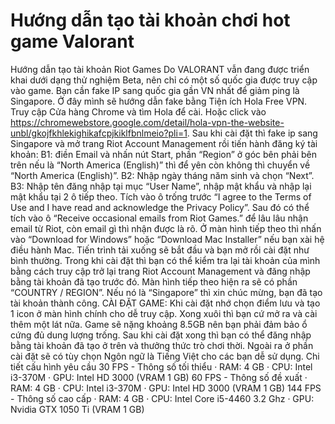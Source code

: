 # Hướng dẫn tạo tài khoản chơi hot game Valorant
Hướng dẫn tạo tài khoản Riot Games
Do VALORANT vẫn đang được triển khai dưới dạng thử nghiệm Beta, nên chỉ có một số quốc gia được truy cập vào game. Bạn cần fake IP sang quốc gia gần VN nhất để giảm ping là Singapore. Ở đây mình sẽ hướng dẫn fake bằng Tiện ích Hola Free VPN.
Truy cập Cửa hàng Chrome và tìm Hola để cài. Hoặc click vào https://chromewebstore.google.com/detail/hola-vpn-the-website-unbl/gkojfkhlekighikafcpjkiklfbnlmeio?pli=1.
Sau khi cài đặt thì fake ip sang Singapore và mở trang Riot Account Management rồi tiến hành đăng ký tài khoản:
B1: điền Email và nhấn nút Start, phần “Region” ở góc bên phải bên trên nếu là “North America (English)” thì để yên còn không thì chuyển về “North America (English)”.
B2: Nhập ngày tháng năm sinh và chọn “Next”.
B3: Nhập tên đăng nhập tại mục “User Name”, nhập mật khẩu và nhập lại mật khẩu tại 2 ô tiếp theo. Tích vào ô trống trước “I agree to the Terms of Use and I have read and acknowledge the Privacy Policy”. Sau đó có thể tích vào ô “Receive occasional emails from Riot Games.” để lâu lâu nhận email từ Riot, còn email gì thì nhận được là rõ.
Ở màn hình tiếp theo thì nhấn vào “Download for Windows” hoặc “Download Mac Installer” nếu bạn xài hệ điều hành Mac.
Tiến trình tải xuống sẽ bắt đầu và bạn mở rồi cài đặt như bình thường.
Trong khi cài đặt thì bạn có thể kiểm tra lại tài khoản của mình bằng cách truy cập trở lại trang Riot Account Management và đăng nhập bằng tài khoản đã tạo trước đó. Màn hình tiếp theo hiện ra sẽ có phần “COUNTRY / REGION”. Nếu nó là “Singapore” thì xin chúc mừng, bạn đã tạo tài khoản thành công.
CÀI ĐẶT GAME:
Khi cài đặt nhớ chọn điểm lưu và tạo 1 icon ở màn hình chính cho dễ truy cập. Xong xuôi thì bạn cứ mở ra và cài thêm một lát nữa. Game sẽ nặng khoảng 8.5GB nên bạn phải đảm bảo ổ cứng đủ dung lượng trống.
Sau khi cài đặt xong thì bạn có thể đăng nhập bằng tài khoản đã tạo ở trên và thưởng thức trò chơi thời. Ngoài ra ở phần cài đặt sẽ có tùy chọn Ngôn ngữ là Tiếng Việt cho các bạn dễ sử dụng.
Chi tiết cấu hình yêu cầu
30 FPS - Thông số tối thiểu
· RAM: 4 GB
· CPU: Intel i3-370M
· GPU: Intel HD 3000 (VRAM 1 GB)
60 FPS - Thông số đề xuất
· RAM: 4 GB
· CPU: Intel i3-370M
· GPU: Intel HD 3000 (VRAM 1 GB)
144 FPS - Thông số cao cấp
· RAM: 4 GB
· CPU: Intel Core i5-4460 3.2 Ghz
· GPU: Nvidia GTX 1050 Ti (VRAM 1 GB)
